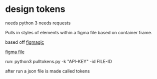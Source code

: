 # design tokens
needs python 3
needs requests

Pulls in styles of elements within a figma file based on container frame.

based off [figmagic](https://github.com/mikaelvesavuori/figmagic)

[figma file](https://www.figma.com/file/J9q5TGVX4biCs9WL8l5Col/token-example?node-id=0%3A1)

run:
python3 pulltokens.py -k "API-KEY" -id FILE-ID

after run a json file is made called tokens